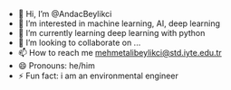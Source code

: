 - 👋 Hi, I’m @AndacBeylikci
- 👀 I’m interested in machine learning, AI, deep learning 
- 🌱 I’m currently learning deep learning with python
- 💞️ I’m looking to collaborate on ...
- 📫 How to reach me mehmetalibeylikci@std.iyte.edu.tr 
- 😄 Pronouns: he/him
- ⚡ Fun fact: i am an environmental engineer

<!---
AndacBeylikci/AndacBeylikci is a ✨ special ✨ repository because its `README.md` (this file) appears on your GitHub profile.
You can click the Preview link to take a look at your changes.
--->
